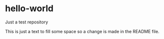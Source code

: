 # hello-world
Just a test repository

This is just a text to fill some space so a change is made in the README file.
